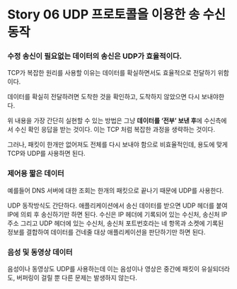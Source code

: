 # Story 06 UDP 프로토콜을 이용한 송 수신 동작

### **수정 송신이 필요없는 데이터의 송신은 UDP가 효율적이다.**

TCP가 복잡한 원리를 사용할 이유는 데이터를 확실하면서도 효율적으로 전달하기 위함이다.

데이터를 확실히 전달하려면 도착한 것을 확인하고, 도착하지 않았으면 다시 보내야한다.

위 내용을 가장 간단히 실현할 수 있는 방법은 그냥 **데이터를 ‘전부’ 보낸 후**에 수신측에서 수신 확인 응답을 받는 것이다. 이는 TCP 처럼 복잡한 과정을 생략하는 것이다.

그러나, 패킷이 한개만 없어져도 전체를 다시 보내야 함으로 비효율적인데, 용도에 맞게 TCP와 UDP를 사용하면 된다.

### 제어용 짧은 데이터

예를들어 DNS 서버에 대한 조회는 한개의 패킷으로 끝나기 때문에 UDP를 사용한다.

UDP 동작방식도 간단하다. 애플리케이션에서 송신 데이터를 받으면 UDP 헤더를 붙여 IP에 의뢰 후 송신하기만 하면 된다. 수신은 IP 헤더에 기록되어 있는 수신처, 송신처 IP 주소 그리고 UDP 헤더에 있는 수신처, 송신처 포트번호라는 네 항목과 소켓에 기록된 정보를 결합하여 데이터를 건네줄 대상 애플리케이션을 판단하기만 하면 된다.

### 음성 및 동영상 데이터

음성이나 동영상도 UDP를 사용하는데 이는 음성이나 영상은 중간에 패킷이 유실되더라도, 버퍼링이 걸릴 뿐 다른 문제는 발생하지 않는다.